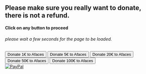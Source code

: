 <script src="https://js.stripe.com/v3/"></script>

<script>
function redirectToCheckoutOne() {
    var stripe = Stripe('pk_test_51LP7WYGzzgXMTNqrdpY7OHCbvvlPqgtYEUZmBJw66X0j5ybqCkcbfXYJ5SfEMmeoCXxEq8Hok5WHl2rBzttayq9b00cV1h6dPP');
    
    document.getElementById("checkout").addEventListener("click", function() {
        stripe.redirectToCheckout({
                lineItems: [{
                    price: 'price_1LPblJGzzgXMTNqr1aO4jCXi', // Replace with the ID of your price
                    quantity: 1,
                }, ],
                mode: 'payment',
                successUrl: 'https://afaces.tk/success',
                cancelUrl: 'https://afaces.tk/cancel',
            })
            .then(function(result) {
            });
        })
}

function redirectToCheckoutFive() {
    var stripe = Stripe('pk_test_51LP7WYGzzgXMTNqrdpY7OHCbvvlPqgtYEUZmBJw66X0j5ybqCkcbfXYJ5SfEMmeoCXxEq8Hok5WHl2rBzttayq9b00cV1h6dPP');
    
    document.getElementById("checkout").addEventListener("click", function() {
        stripe.redirectToCheckout({
                lineItems: [{
                    price: 'price_1LPblJGzzgXMTNqrWBEQtXoJ', // Replace with the ID of your price
                    quantity: 1,
                }, ],
                mode: 'payment',
                successUrl: 'https://afaces.tk/success',
                cancelUrl: 'https://afaces.tk/cancel',
            })
            .then(function(result) {
            });
        })
}

function redirectToCheckoutTwenty() {
    var stripe = Stripe('pk_test_51LP7WYGzzgXMTNqrdpY7OHCbvvlPqgtYEUZmBJw66X0j5ybqCkcbfXYJ5SfEMmeoCXxEq8Hok5WHl2rBzttayq9b00cV1h6dPP');
    
    document.getElementById("checkout").addEventListener("click", function() {
        stripe.redirectToCheckout({
                lineItems: [{
                    price: 'price_1LPblJGzzgXMTNqrLPdpAb1q', // Replace with the ID of your price
                    quantity: 1,
                }, ],
                mode: 'payment',
                successUrl: 'https://afaces.tk/success',
                cancelUrl: 'https://afaces.tk/cancel',
            })
            .then(function(result) {
            });
        })
}

function redirectToCheckoutFifty() {
    var stripe = Stripe('pk_test_51LP7WYGzzgXMTNqrdpY7OHCbvvlPqgtYEUZmBJw66X0j5ybqCkcbfXYJ5SfEMmeoCXxEq8Hok5WHl2rBzttayq9b00cV1h6dPP');
    
    document.getElementById("checkout").addEventListener("click", function() {
        stripe.redirectToCheckout({
                lineItems: [{
                    price: 'price_1LPblJGzzgXMTNqrw2kNK7Od', // Replace with the ID of your price
                    quantity: 1,
                }, ],
                mode: 'payment',
                successUrl: 'https://afaces.tk/success',
                cancelUrl: 'https://afaces.tk/cancel',
            })
            .then(function(result) {
            });
        })
}

function redirectToCheckoutOneHundred() {
    var stripe = Stripe('pk_test_51LP7WYGzzgXMTNqrdpY7OHCbvvlPqgtYEUZmBJw66X0j5ybqCkcbfXYJ5SfEMmeoCXxEq8Hok5WHl2rBzttayq9b00cV1h6dPP');
    
    document.getElementById("checkout").addEventListener("click", function() {
        stripe.redirectToCheckout({
                lineItems: [{
                    price: 'price_1LPblKGzzgXMTNqruyXcvpTn', // Replace with the ID of your price
                    quantity: 1,
                }, ],
                mode: 'payment',
                successUrl: 'https://afaces.tk/success',
                cancelUrl: 'https://afaces.tk/cancel',
            })
            .then(function(result) {
            });
        })
}

</script>

## Please make sure you really want to donate, there is not a refund.
#### Click on any button to proceed
###### please wait a few seconds for the page to be loaded.

<input type="button" id="checkout" onclick = "redirectToCheckoutOne()" value="Donate 1€ to Afaces">
<input type="button" id="checkout" onclick = "redirectToCheckoutFive()" value="Donate 5€ to Afaces">
<input type="button" id="checkout" onclick = "redirectToCheckoutTwenty()" value="Donate 20€ to Afaces">
<input type="button" id="checkout" onclick = "redirectToCheckoutFifty()" value="Donate 50€ to Afaces">
<input type="button" id="checkout" onclick = "redirectToCheckoutOneHundred()" value="Donate 100€ to Afaces">

<div class="paypalbutton">
    <a href="https://paypal.com/paypalme/axelcurros">
        <img border="0" alt="PayPal" src="https://upload.wikimedia.org/wikipedia/commons/b/b5/PayPal.svg">
    </a>
</div>